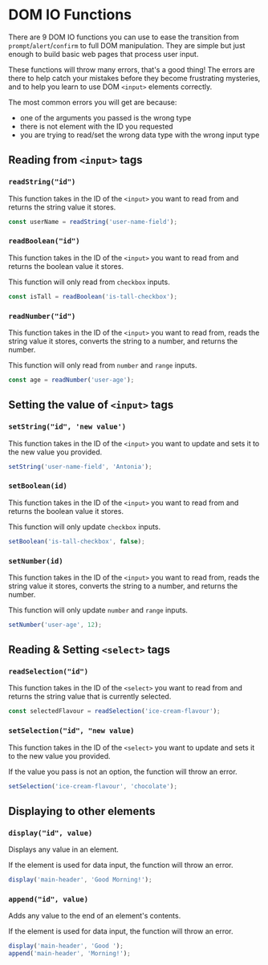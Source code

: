 # DOM IO Functions

There are 9 DOM IO functions you can use to ease the transition from
`prompt`/`alert`/`confirm` to full DOM manipulation. They are simple but just
enough to build basic web pages that process user input.

These functions will throw many errors, that's a good thing! The errors are
there to help catch your mistakes before they become frustrating mysteries, and
to help you learn to use DOM `<input>` elements correctly.

The most common errors you will get are because:

- one of the arguments you passed is the wrong type
- there is not element with the ID you requested
- you are trying to read/set the wrong data type with the wrong input type

## Reading from `<input>` tags

### `readString("id")`

This function takes in the ID of the `<input>` you want to read from and returns
the string value it stores.

```js
const userName = readString('user-name-field');
```

### `readBoolean("id")`

This function takes in the ID of the `<input>` you want to read from and returns
the boolean value it stores.

This function will only read from `checkbox` inputs.

```js
const isTall = readBoolean('is-tall-checkbox');
```

### `readNumber("id")`

This function takes in the ID of the `<input>` you want to read from, reads the
string value it stores, converts the string to a number, and returns the number.

This function will only read from `number` and `range` inputs.

```js
const age = readNumber('user-age');
```

## Setting the value of `<input>` tags

### `setString("id", 'new value')`

This function takes in the ID of the `<input>` you want to update and sets it to
the new value you provided.

```js
setString('user-name-field', 'Antonia');
```

### `setBoolean(id)`

This function takes in the ID of the `<input>` you want to read from and returns
the boolean value it stores.

This function will only update `checkbox` inputs.

```js
setBoolean('is-tall-checkbox', false);
```

### `setNumber(id)`

This function takes in the ID of the `<input>` you want to read from, reads the
string value it stores, converts the string to a number, and returns the number.

This function will only update `number` and `range` inputs.

```js
setNumber('user-age', 12);
```

## Reading & Setting `<select>` tags

### `readSelection("id")`

This function takes in the ID of the `<select>` you want to read from and
returns the string value that is currently selected.

```js
const selectedFlavour = readSelection('ice-cream-flavour');
```

### `setSelection("id", "new value)`

This function takes in the ID of the `<select>` you want to update and sets it
to the new value you provided.

If the value you pass is not an option, the function will throw an error.

```js
setSelection('ice-cream-flavour', 'chocolate');
```

## Displaying to other elements

### `display("id", value)`

Displays any value in an element.

If the element is used for data input, the function will throw an error.

```js
display('main-header', 'Good Morning!');
```

### `append("id", value)`

Adds any value to the end of an element's contents.

If the element is used for data input, the function will throw an error.

```js
display('main-header', 'Good ');
append('main-header', 'Morning!');
```
